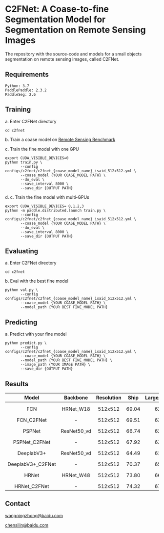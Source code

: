 # C2FNet: A Coase-to-fine Segmentation Model for Segmentation on Remote Sensing Images

The repository with the source-code and models for a small objects segmentation on remote sensing images, called C2FNet.



## Requirements
```
Python: 3.7  
PaddlePaddle: 2.3.2
PaddleSeg: 2.6
```


## Training

a. Enter C2FNet directory

```shell
cd c2fnet
```

b. Train a coase model on [Remote Sensing Benchmark](../README.md)

c. Train the fine model with one GPU
```
export CUDA_VISIBLE_DEVICES=0
python train.py \
       --config configs/c2fnet/c2fnet_{coase_model_name}_isaid_512x512.yml \
       --coase_model {YOUR COASE_MODEL PATH} \
       --do_eval \
       --save_interval 8000 \
       --save_dir {OUTPUT PATH}
```

d. c. Train the fine model with multi-GPUs
```
export CUDA_VISIBLE_DEVICES= 0,1,2,3
python -m paddle.distributed.launch train.py \
       --config configs/c2fnet/c2fnet_{coase_model_name}_isaid_512x512.yml \
       --coase_model {YOUR COASE_MODEL PATH} \
       --do_eval \
       --save_interval 8000 \
       --save_dir {OUTPUT PATH}
```

## Evaluating

a. Enter C2FNet directory

```shell
cd c2fnet
```

b. Eval with the best fine model
```
python val.py \
       --config configs/c2fnet/c2fnet_{coase_model_name}_isaid_512x512.yml \
       --coase_model {YOUR COASE_MODEL PATH} \
       --model_path {YOUR BEST FINE_MODEL PATH}
```

## Predicting

a. Predict with your fine model
```
python predict.py \
       --config configs/c2fnet/c2fnet_{coase_model_name}_isaid_512x512.yml \
       --coase_model {YOUR COASE_MODEL PATH} \
       --model_path {YOUR BEST FINE_MODEL PATH} \
       --image_path {YOUR IMAGE PATH} \
       --save_dir {OUTPUT PATH}
```

## Results

| Model | Backbone | Resolution | Ship | Large_Vehicle | Small_Vehicle | Helicopter | Swimming_Pool |Plane| Harbor | Links |
|:-:|:-:|:-:|:-:|:-:|:-:|:-:|:-:|:-:|:-:|:-:|
| FCN | HRNet_W18 | 512x512 | 69.04 | 62.61 | 48.75 | 23.14 | 44.99 | 83.35 | 58.61 | [cfg](../configs/fcn/fcn_hrnet_w18_isaid_512_512.yml) \| [coase_model](fcn_hrnetw18_isaid) |
|FCN_C2FNet | - | 512x512 | 69.51 | 63.60 | 51.58 | 24.47 | 46.19 | 84.04 | 60.55 | [cfg](./configs/c2fnet/c2fnet_fcn_isaid_512x512.yml) \| [model](c2fnet_fcn) |
| PSPNet | ResNet50_vd | 512x512 | 66.74 | 62.18 | 46.35 | 32.59 | 47.17 | 81.87 | 54.72 | [cfg](../configs/pspnet/pspnet_resnet50_vd_isaid_512_512.yml) \| [coase_model](pspnet_resnet50vd_isaid) |
| PSPNet_C2FNet | - | 512x512 | 67.92 | 63.94 | 50.63 | 33.30 | 48.85 | 83.72 | 56.93 | [cfg](./configs/c2fnet/c2fnet_pspnet_isaid_512x512.yml) \| [model](c2fnet_pspnet) |
| DeeplabV3+ | ResNet50_vd | 512x512 | 64.49 | 61.68 | 45.77 | 33.35 | 49.58 | 81.65 | 53.41 | [cfg](../configs/deeplabv3%2B/deeplabv3%2B_resnet50_vd_isaid_512_512.yml) \| [coase_model](deeplabv3+_resnet50vd_isaid) |
| DeeplabV3+_C2FNet | - | 512x512 | 70.37 | 65.50 | 51.73 | 39.04 | 48.19 | 84.83 | 58.13 | [cfg](./configs/c2fnet/c2fnet_deeplabv3plus_isaid_512x512.yml) \| [model](c2fnet_deeplabv3+) |
| HRNet | HRNet_W48 | 512x512 | 73.80 | 66.61 | 54.27 | 38.17 | 52.19 | 85.51 | 62.25 | [cfg](../configs/hrnet/hrnet_w48_isaid_512_512.yml) \| [coase_model](hrnetw48_isaid)|
| HRNet_C2FNet | - | 512x512 | 74.32 | 67.56 | 56.46 | 38.89 | 52.78 | 85.75 | 63.70 | [cfg](./configs/c2fnet/c2fnet_hrnet_isaid_512x512.yml) \| [model](c2fnet_hrnet)|



## Contact

wangqingzhong@baidu.com

chensilin@baidu.com

